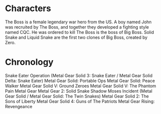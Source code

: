 # Characters
The Boss is a female legendary war hero from the US.
A boy named John was recruited by The Boss, and together they developed a fighting style named CQC.
He was ordered to kill 
The Boss is the boss of Big Boss.
Solid Snake and Liquid Snake are the first two clones of Big Boss, created by Zero.
# Chronology
Snake Eater Operation (Metal Gear Solid 3: Snake Eater / Metal Gear Solid Delta: Snake Eater)
Metal Gear Solid: Portable Ops
Metal Gear Solid: Peace Walker
Metal Gear Solid V: Ground Zeroes
Metal Gear Solid V: The Phantom Pain
Metal Gear
Metal Gear 2: Solid Snake
Shadow Moses Incident (Metal Gear Solid / Metal Gear Solid: The Twin Snakes)
Metal Gear Solid 2: The Sons of Liberty
Metal Gear Solid 4: Guns of The Patriots
Metal Gear Rising: Revengeance